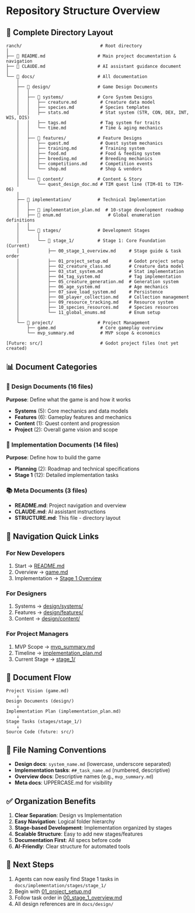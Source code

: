 # Repository Structure Overview

## 📁 Complete Directory Layout

```
ranch/                              # Root directory
│
├── 📄 README.md                    # Main project documentation & navigation
├── 📄 CLAUDE.md                    # AI assistant guidance document
│
└── 📁 docs/                        # All documentation
    │
    ├── 📁 design/                  # Game Design Documents
    │   │
    │   ├── 📁 systems/             # Core System Designs
    │   │   ├── creature.md         # Creature data model
    │   │   ├── species.md          # Species templates
    │   │   ├── stats.md            # Stat system (STR, CON, DEX, INT, WIS, DIS)
    │   │   ├── tags.md             # Tag system for traits
    │   │   └── time.md             # Time & aging mechanics
    │   │
    │   ├── 📁 features/            # Feature Designs
    │   │   ├── quest.md            # Quest system mechanics
    │   │   ├── training.md         # Training system
    │   │   ├── food.md             # Food & feeding system
    │   │   ├── breeding.md         # Breeding mechanics
    │   │   ├── competitions.md     # Competition events
    │   │   └── shop.md             # Shop & vendors
    │   │
    │   └── 📁 content/             # Content & Story
    │       └── quest_design_doc.md # TIM quest line (TIM-01 to TIM-06)
    │
    ├── 📁 implementation/          # Technical Implementation
    │   │
    │   ├── 📄 implementation_plan.md  # 10-stage development roadmap
    │   ├── 📄 enum.md                  # Global enumeration definitions
    │   │
    │   └── 📁 stages/              # Development Stages
    │       │
    │       └── 📁 stage_1/         # Stage 1: Core Foundation (Current)
    │           ├── 00_stage_1_overview.md     # Stage guide & task order
    │           ├── 01_project_setup.md        # Godot project setup
    │           ├── 02_creature_class.md       # Creature data model
    │           ├── 03_stat_system.md          # Stat implementation
    │           ├── 04_tag_system.md           # Tag implementation
    │           ├── 05_creature_generation.md  # Generation system
    │           ├── 06_age_system.md           # Age mechanics
    │           ├── 07_save_load_system.md     # Persistence
    │           ├── 08_player_collection.md    # Collection management
    │           ├── 09_resource_tracking.md    # Resource system
    │           ├── 10_species_resources.md    # Species resources
    │           └── 11_global_enums.md         # Enum setup
    │
    └── 📁 project/                 # Project Management
        ├── game.md                 # Core gameplay overview
        └── mvp_summary.md          # MVP scope & economics

[Future: src/]                      # Godot project files (not yet created)
```

## 📊 Document Categories

### 🎨 Design Documents (16 files)
**Purpose**: Define what the game is and how it works
- **Systems** (5): Core mechanics and data models
- **Features** (6): Gameplay features and mechanics
- **Content** (1): Quest content and progression
- **Project** (2): Overall game vision and scope

### 🔧 Implementation Documents (14 files)
**Purpose**: Define how to build the game
- **Planning** (2): Roadmap and technical specifications
- **Stage 1** (12): Detailed implementation tasks

### 📚 Meta Documents (3 files)
- **README.md**: Project navigation and overview
- **CLAUDE.md**: AI assistant instructions
- **STRUCTURE.md**: This file - directory layout

## 🎯 Navigation Quick Links

### For New Developers
1. Start → [README.md](../README.md)
2. Overview → [game.md](project/game.md)
3. Implementation → [Stage 1 Overview](implementation/stages/stage_1/00_stage_1_overview.md)

### For Designers
1. Systems → [design/systems/](design/systems/)
2. Features → [design/features/](design/features/)
3. Content → [design/content/](design/content/)

### For Project Managers
1. MVP Scope → [mvp_summary.md](project/mvp_summary.md)
2. Timeline → [implementation_plan.md](implementation/implementation_plan.md)
3. Current Stage → [stage_1/](implementation/stages/stage_1/)

## 🔄 Document Flow

```
Project Vision (game.md)
    ↓
Design Documents (design/)
    ↓
Implementation Plan (implementation_plan.md)
    ↓
Stage Tasks (stages/stage_1/)
    ↓
Source Code (future: src/)
```

## 📝 File Naming Conventions

- **Design docs**: `system_name.md` (lowercase, underscore separated)
- **Implementation tasks**: `##_task_name.md` (numbered, descriptive)
- **Overview docs**: Descriptive names (e.g., `mvp_summary.md`)
- **Meta docs**: UPPERCASE.md for visibility

## ✅ Organization Benefits

1. **Clear Separation**: Design vs Implementation
2. **Easy Navigation**: Logical folder hierarchy
3. **Stage-based Development**: Implementation organized by stages
4. **Scalable Structure**: Easy to add new stages/features
5. **Documentation First**: All specs before code
6. **AI-Friendly**: Clear structure for automated tools

## 🚀 Next Steps

1. Agents can now easily find Stage 1 tasks in `docs/implementation/stages/stage_1/`
2. Begin with [01_project_setup.md](implementation/stages/stage_1/01_project_setup.md)
3. Follow task order in [00_stage_1_overview.md](implementation/stages/stage_1/00_stage_1_overview.md)
4. All design references are in `docs/design/`